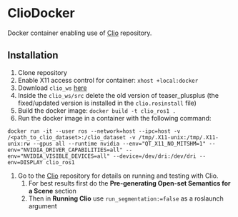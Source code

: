# ClioDocker
Docker container enabling use of [Clio](https://github.com/MIT-SPARK/Clio) repository.

## Installation

1. Clone repository
2. Enable X11 access control for container: `xhost +local:docker`
3. Download `clio_ws` [here](https://www.dropbox.com/scl/fi/q4ws6wnh5z9l1jdxztbf9/clio_ws.zip?rlkey=cgjrob8ddkyhof0rosizw7jmw&e=1&st=thdh8o5m&dl=0)
4. Inside the `clio_ws/src` delete the old version of teaser_plusplus (the fixed/updated version is installed in the `clio.rosinstall` file)
5. Build the docker image: `docker build -t clio_ros1 .`
6. Run the docker image in a container with the following command: 
```
docker run -it --user ros --network=host --ipc=host -v /<path_to_clio_dataset>:/clio_dataset -v /tmp/.X11-unix:/tmp/.X11-unix:rw --gpus all --runtime nvidia --env="QT_X11_NO_MITSHM=1" --env="NVIDIA_DRIVER_CAPABILITIES=all" --env="NVIDIA_VISIBLE_DEVICES=all" --device=/dev/dri:/dev/dri --env=DISPLAY clio_ros1
```
1. Go to the [Clio](https://github.com/MIT-SPARK/Clio) repository for details on running and testing with Clio.
   1. For best results first do the **Pre-generating Open-set Semantics for a Scene** section
   2. Then in **Running Clio** use `run_segmentation:=false` as a roslaunch argument

